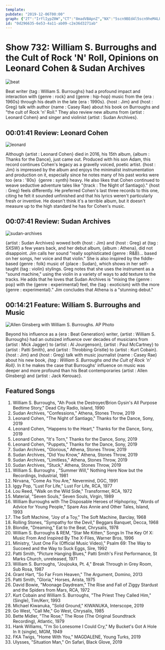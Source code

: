 ```yaml
---
template: 
pubdate: "2019-12-06T00:00"
graph: {"2T":"IrflIypZ0W","CT":"8madVBApnZ","NX":"5scn9BEd4l5scn9heM4LUA8ArheM4L"}
id: "0d296635-6e53-4a11-ab09-c2e36d3271ab"
---
```






# Show 732: William S. Burroughs and the Cult of Rock 'N' Roll, Opinions on Leonard Cohen & Sudan Archives

![beat](https://static.soundopinions.org/images/2019/burroughs.jpg)

Beat writer {tag : William S. Burroughs} had a profound impact and interaction with {genre : rock} and {genre : hip-hop} music from the {era : 1960s} through his death in the late {era : 1990s}. {host : Jim} and {host : Greg} talk with author {name : Casey Rae} about his book on Burroughs and "the cult of Rock 'n' Roll." They also review new albums from {artist : Leonard Cohen} and singer and violinist {artist : Sudan Archives}.



## 00:01:41 Review: Leonard Cohen

![leonard](https://static.soundopinions.org/assets/732/2T0.jpg)

Although {artist : Leonard Cohen} died in 2016, his 15th album, {album : Thanks for the Dance}, just came out. Produced with his son Adam, this record continues Cohen's legacy as a gravelly voiced, poetic artist. {host : Jim} is impressed by the album and enjoys the minimalist instrumentation and production on it, especially since he notes many of his past works were too {era : '80s}  {genre : synth} heavy. He also likes that Cohen continued to weave seductive adventure tales like "{track : The Night of Santiago}." {host : Greg} feels differently. He preferred Cohen's last three records to this one, citing he felt it sounded unfinished and that his lyrics weren't particularly fresh or inventive. He doesn't think it's a terrible album, but it doesn't measure up to the high standard he has for Cohen's music.



## 00:07:41 Review: Sudan Archives

![sudan-archives](https://static.soundopinions.org/assets/732/CT0.jpg)

{artist : Sudan Archives} wowed both {host : Jim} and {host : Greg} at {tag : SXSW} a few years back, and her debut album, {album : Athena}, did not disappoint. Jim calls her sound "really sophisticated {genre : R&B}... based on her songs, her voice and that violin." She is also inspired by the fiddle-based {genre : folk} music of {place : Sudan}, which shows in her self-taught {tag : violin} stylings. Greg notes that she uses the instrument as a "sound machine," using the violin in a variety of ways to add texture to the tracks. He adds that he loves that Sudan Archives is "mixing the {genre : pop} with the {genre : experimental} feel, the {tag : exoticism} with the more {genre : experimental}." Jim concludes that Athena is a "stunning debut."



## 00:14:21 Feature: William S. Burroughs and Music

![Allen Ginsberg with William S. Burroughs. AP Photo](https://static.soundopinions.org/assets/732/NX0.jpg)

Beyond his influence as a {era : Beat Generation} writer, {artist : William S. Burroughs} had an outsized influence over decades of musicians from {artist : Mick Jagger} to {artist : Al Jourgenson}, {artist : Paul McCartney} to {artist : Patti Smith}, and {artist : Throbbing Gristle} to {artist : Kurt Cobain}. {host : Jim} and {host : Greg} talk with music journalist {name : Casey Rae} about his new book, _{tag : William S. Burroughs and the Cult of Rock 'n' Roll}_. In it he makes the case that Burroughs' influence on music was deeper and more profound than his Beat contemporaries {artist : Allen Ginsberg} and {artist : Jack Kerouac}.



## Featured Songs

1. William S. Burroughs, "Ah Pook the Destroyer/Brion Gysin's All Purpose Bedtime Story," Dead City Radio, Island, 1990
2. Sudan Archives, "Confessions," Athena, Stones Throw, 2019
3. Leonard Cohen, "The Night of Santiago," Thanks for the Dance, Sony, 2019
4. Leonard Cohen, "Happens to the Heart," Thanks for the Dance, Sony, 2019
5. Leonard Cohen, "It's Torn," Thanks for the Dance, Sony, 2019
6. Leonard Cohen, "Puppets," Thanks for the Dance, Sony, 2019
7. Sudan Archives, "Glorious," Athena, Stones Throw, 2019
8. Sudan Archives, "Did You Know," Athena, Stones Throw, 2019
9. Sudan Archives, "Limitless," Athena, Stones Throw, 2019
10. Sudan Archives, "Stuck," Athena, Stones Throw, 2019
11. William S. Burroughs , "Summer Will," Nothing Here Now but the Recordings, Industrial, 1981
12. Nirvana, "Come As You Are," Nevermind, DGC, 1991
13. Iggy Pop, "Lust For Life," Lust For Life, RCA, 1977
14. Lou Reed, "Walk on the Wild Side," Transformer, RCA, 1972
15. Material, "Seven Souls," Seven Souls, Virgin, 1989
16. William Burroughs with The Disposable Heroes of Hiphoprisy, "Words of Advice for Young People," Spare Ass Annie and Other Tales, Island, 1993
17. The Soft Machine, "Joy of a Toy," The Soft Machine, Barclay, 1968
18. Rolling Stones, "Sympathy for the Devil," Beggars Banquet, Decca, 1968
19. Blondie, "Dreaming," Eat to the Beat, Chrysalis, 1978
20. William S. Burroughs & REM, "Star Me Kitten," Songs In The Key Of X: Music From And Inspired By The X-Files, Warner Bros, 1996
21. Ministry, "Just One Fix (Official Music Video)," Psalm 69: The Way to Succeed and the Way to Suck Eggs, Sire, 1992
22. Patti Smith, "Picture Hanging Blues," Patti Smith's First Performance, St Marks Church, unreleased, 1971
23. William S. Burroughs, "Joujouka, Pt. 4," Break Through in Grey Room, Sub Rosa, 1987
24. Grant Hart, "So Far From Heaven," The Argument, Domino, 2013
25. Patti Smith, "Gloria," Horses, Arista, 1975
26. David Bowie, "Moonage Daydream," The Rise and Fall of Ziggy Stardust and the Spiders from Mars, RCA, 1972
27. Kurt Cobain and William S. Burroughs, "The Priest They Called Him," (Single), Tim/Kerr, 1993
28. Michael Kiwanuka, "Solid Ground," KIWANUKA, Interscope, 2019
29. Go West, "Call Me," Go West, Chrysalis, 1985
30. Bette Midler, "The Rose," The Rose (The Original Soundtrack Recording), Atlantic, 1979
31. Hank Williams, "I'm So Lonesome I Could Cry," My Bucket's Got A Hole In It (single), MGM, 1949
32. FKA Twigs, "Home With You," MAGDALENE, Young Turks, 2019
33. Ulysses, "Situation Man," On Safari, Black Glove, 2019